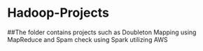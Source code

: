 # Hadoop-Projects

##The folder contains projects such as Doubleton Mapping using MapReduce and Spam check using Spark utilizing AWS